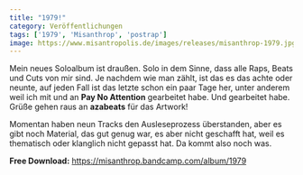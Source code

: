 ```yaml
---
title: "1979!"
category: Veröffentlichungen
tags: ['1979', 'Misanthrop', 'postrap']
image: https://www.misantropolis.de/images/releases/misanthrop-1979.jpg
---
```


Mein neues Soloalbum ist draußen. Solo in dem Sinne, dass alle Raps, Beats und Cuts von mir sind. Je nachdem wie man zählt, ist das es das achte oder neunte, auf jeden Fall ist das letzte schon ein paar Tage her, unter anderem weil ich mit und an **Pay No Attention** gearbeitet habe. Und gearbeitet habe. Grüße gehen raus an **azabeats** für das Artwork!

Momentan haben neun Tracks den Ausleseprozess überstanden, aber es gibt noch Material, das gut genug war, es aber nicht geschafft hat, weil es thematisch oder klanglich nicht gepasst hat. Da kommt also noch was.

**Free Download:** <https://misanthrop.bandcamp.com/album/1979>

